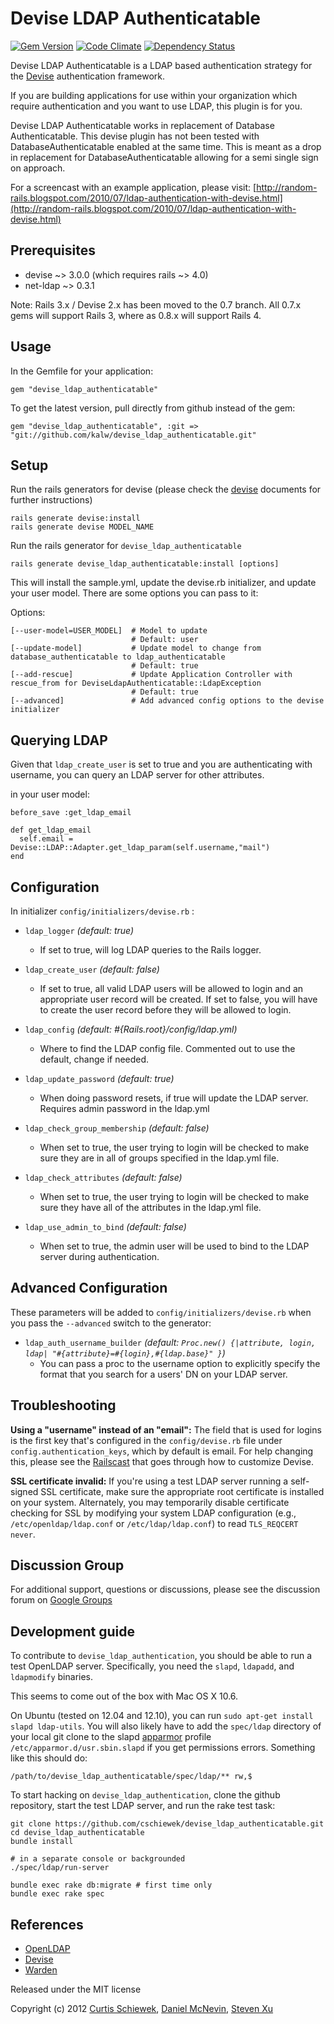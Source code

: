 Devise LDAP Authenticatable
===========================
[![Gem Version](https://badge.fury.io/rb/devise_ldap_authenticatable.png)](http://badge.fury.io/rb/devise_ldap_authenticatable)
[![Code Climate](https://codeclimate.com/github/cschiewek/devise_ldap_authenticatable.png)](https://codeclimate.com/github/cschiewek/devise_ldap_authenticatable)
[![Dependency Status](https://gemnasium.com/cschiewek/devise_ldap_authenticatable.png)](https://gemnasium.com/cschiewek/devise_ldap_authenticatable)

Devise LDAP Authenticatable is a LDAP based authentication strategy for the [Devise](http://github.com/plataformatec/devise) authentication framework.

If you are building applications for use within your organization which require authentication and you want to use LDAP, this plugin is for you.

Devise LDAP Authenticatable works in replacement of Database Authenticatable. This devise plugin has not been tested with DatabaseAuthenticatable enabled at the same time. This is meant as a drop in replacement for DatabaseAuthenticatable allowing for a semi single sign on approach.

For a screencast with an example application, please visit: [http://random-rails.blogspot.com/2010/07/ldap-authentication-with-devise.html](http://random-rails.blogspot.com/2010/07/ldap-authentication-with-devise.html)

Prerequisites
-------------
 * devise ~> 3.0.0 (which requires rails ~> 4.0)
 * net-ldap ~> 0.3.1

Note: Rails 3.x / Devise 2.x has been moved to the 0.7 branch.  All 0.7.x gems will support Rails 3, where as 0.8.x will support Rails 4.

Usage
-----
In the Gemfile for your application:

    gem "devise_ldap_authenticatable"

To get the latest version, pull directly from github instead of the gem:

    gem "devise_ldap_authenticatable", :git => "git://github.com/kalw/devise_ldap_authenticatable.git"


Setup
-----
Run the rails generators for devise (please check the [devise](http://github.com/plataformatec/devise) documents for further instructions)

    rails generate devise:install
    rails generate devise MODEL_NAME

Run the rails generator for `devise_ldap_authenticatable`

    rails generate devise_ldap_authenticatable:install [options]

This will install the sample.yml, update the devise.rb initializer, and update your user model. There are some options you can pass to it:

Options:

    [--user-model=USER_MODEL]  # Model to update
                               # Default: user
    [--update-model]           # Update model to change from database_authenticatable to ldap_authenticatable
                               # Default: true
    [--add-rescue]             # Update Application Controller with rescue_from for DeviseLdapAuthenticatable::LdapException
                               # Default: true
    [--advanced]               # Add advanced config options to the devise initializer

Querying LDAP
-------------
Given that `ldap_create_user` is set to true and you are authenticating with username, you can query an LDAP server for other attributes.

in your user model:

    before_save :get_ldap_email

    def get_ldap_email
      self.email = Devise::LDAP::Adapter.get_ldap_param(self.username,"mail")
    end

Configuration
-------------
In initializer  `config/initializers/devise.rb` :

* `ldap_logger` _(default: true)_
  * If set to true, will log LDAP queries to the Rails logger.

* `ldap_create_user` _(default: false)_
  * If set to true, all valid LDAP users will be allowed to login and an appropriate user record will be created.
      If set to false, you will have to create the user record before they will be allowed to login.

* `ldap_config` _(default: #{Rails.root}/config/ldap.yml)_
	* Where to find the LDAP config file. Commented out to use the default, change if needed.

* `ldap_update_password` _(default: true)_
  * When doing password resets, if true will update the LDAP server. Requires admin password in the ldap.yml

* `ldap_check_group_membership` _(default: false)_
  * When set to true, the user trying to login will be checked to make sure they are in all of groups specified in the ldap.yml file.

* `ldap_check_attributes` _(default: false)_
  * When set to true, the user trying to login will be checked to make sure they have all of the attributes in the ldap.yml file.

* `ldap_use_admin_to_bind` _(default: false)_
  * When set to true, the admin user will be used to bind to the LDAP server during authentication.

Advanced Configuration
----------------------
These parameters will be added to `config/initializers/devise.rb` when you pass the `--advanced` switch to the generator:

* `ldap_auth_username_builder` _(default: `Proc.new() {|attribute, login, ldap| "#{attribute}=#{login},#{ldap.base}" }`)_
  * You can pass a proc to the username option to explicitly specify the format that you search for a users' DN on your LDAP server.

Troubleshooting
--------------
**Using a "username" instead of an "email":** The field that is used for logins is the first key that's configured in the `config/devise.rb` file under `config.authentication_keys`, which by default is email. For help changing this, please see the [Railscast](http://railscasts.com/episodes/210-customizing-devise) that goes through how to customize Devise.

**SSL certificate invalid:** If you're using a test LDAP server running a self-signed SSL certificate, make sure the appropriate root certificate is installed on your system. Alternately, you may temporarily disable certificate checking for SSL by modifying your system LDAP configuration (e.g., `/etc/openldap/ldap.conf` or `/etc/ldap/ldap.conf`) to read `TLS_REQCERT never`.

Discussion Group
------------

For additional support, questions or discussions, please see the discussion forum on [Google Groups](https://groups.google.com/forum/#!forum/devise_ldap_authenticatable)

Development guide
------------
To contribute to `devise_ldap_authentication`, you should be able to run a test OpenLDAP server. Specifically, you need the `slapd`, `ldapadd`, and `ldapmodify` binaries.

This seems to come out of the box with Mac OS X 10.6.

On Ubuntu (tested on 12.04 and 12.10), you can run `sudo apt-get install slapd ldap-utils`. You will also likely have to add the `spec/ldap` directory of your local git clone to the slapd [apparmor](https://wiki.ubuntu.com/DebuggingApparmor) profile `/etc/apparmor.d/usr.sbin.slapd` if you get permissions errors. Something like this should do:

    /path/to/devise_ldap_authenticatable/spec/ldap/** rw,$

To start hacking on `devise_ldap_authentication`, clone the github repository, start the test LDAP server, and run the rake test task:

    git clone https://github.com/cschiewek/devise_ldap_authenticatable.git
    cd devise_ldap_authenticatable
    bundle install

    # in a separate console or backgrounded
    ./spec/ldap/run-server

    bundle exec rake db:migrate # first time only
    bundle exec rake spec

References
----------
* [OpenLDAP](http://www.openldap.org/)
* [Devise](http://github.com/plataformatec/devise)
* [Warden](http://github.com/hassox/warden)

Released under the MIT license

Copyright (c) 2012 [Curtis Schiewek](https://github.com/cschiewek), [Daniel McNevin](https://github.com/dpmcnevin), [Steven Xu](https://github.com/cairo140)
